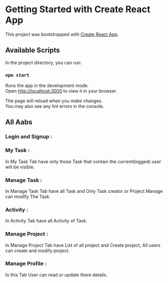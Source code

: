 # Getting Started with Create React App

This project was bootstrapped with [Create React App](https://github.com/facebook/create-react-app).

## Available Scripts

In the project directory, you can run:

### `npm start`

Runs the app in the development mode.\
Open [http://localhost:3000](http://localhost:3000) to view it in your browser.

The page will reload when you make changes.\
You may also see any lint errors in the console.

## All Aabs
### Login and Signup :
### My Task :
In My Task Tab have only those Task that contain the current(logged) user will be visible.
### Manage Task :
In Manage Task Tab have all Task and Only Task creator or Project Manage can modify The Task.
### Activity :
In Activity Tab have all Activity of Task.
### Manage Project :
In Manage Project Tab have List of all project and Create project, All users can create and modify project.
### Manage Profile :
In this Tab User can read or update there details.

